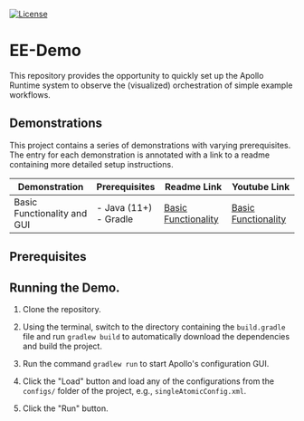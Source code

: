 [![License](https://img.shields.io/badge/License-Apache%202.0-blue.svg)](https://opensource.org/licenses/Apache-2.0)

# EE-Demo
This repository provides the opportunity to quickly set up the Apollo Runtime system to observe the (visualized) orchestration of simple example workflows.

## Demonstrations

This project contains a series of demonstrations with varying prerequisites. The entry for each demonstration is annotated with a link to a readme containing more detailed setup instructions.

Demonstration | Prerequisites | Readme Link | Youtube Link
--------------|---------------|-------------| -------------
Basic Functionality and GUI | - Java (11+) <br> - Gradle | [Basic Functionality](https://github.com/Apollo-Core/EE-Demo/tree/master/documentation/BasicFunctionality) | [Basic Functionality](https://www.youtube.com/watch?v=KFoT99tpJBk)


## Prerequisites

## Running the Demo.

1. Clone the repository.

2. Using the terminal, switch to the directory containing the `build.gradle` file and run `gradlew build` to automatically download the dependencies and build the project.

3. Run the command `gradlew run` to start Apollo's configuration GUI.

4. Click the "Load" button and load any of the configurations from the `configs/` folder of the project, e.g., `singleAtomicConfig.xml`.

5. Click the "Run" button.

